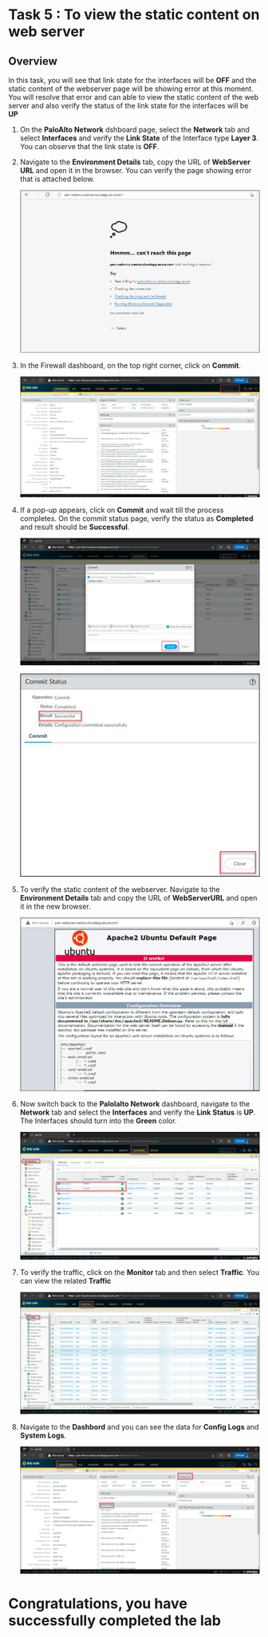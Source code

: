 # Task 5 : To view the static content on web server

## Overview

In this task, you will see that link state for the interfaces will be **OFF** and the static content of the webserver page will be showing error at this moment. You will resolve that error and can able to view the static content of the web server and also verify the status of the link state for the interfaces will be **UP**

1. On the **PaloAlto Network** dshboard page, select the **Network** tab and select **Interfaces** and verify the **Link State** of the Interface type **Layer 3**. You can observe that the link state is **OFF**.

1. Navigate to the **Environment Details** tab, copy the URL of **WebServer URL** and open it in the browser. You can verify the page showing error that is attached below.
    
    ![](../images/image023.png)
  
1. In the Firewall dashboard, on the top right corner, click on **Commit**.

    ![](../images/image018.png)

1. If a pop-up appears, click on **Commit** and wait till the process completes. On the commit status page, verify the status as **Completed** and result should be **Successful**. 

    ![](../images/image024.png)
    
    ![](../images/image025.png)
    
1. To verify the static content of the webserver. Navigate to the **Environment Details** tab and copy the URL of **WebServerURL** and open it in the new browser.
   
   ![](../images/image017.png)
   
1. Now switch back to the **Palolalto Network** dashboard, navigate to the **Network** tab and select the **Interfaces** and verify the **Link Status** is **UP**. The Interfaces should turn into the **Green** color.

    ![](../images/image026.png)

1. To verify the traffic, click on the **Monitor** tab and then select **Traffic**. You can view the related **Traffic**

   ![](../images/image019.png)
   
1. Navigate to the **Dashbord** and you can see the data for **Config Logs** and **System Logs**.
 
    ![](../images/image027.png)

   
# Congratulations, you have successfully completed the lab

